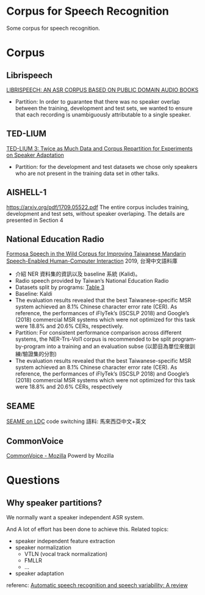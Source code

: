 # Corpus for Speech Recognition
Some corpus for speech recognition. 

# Corpus

## Librispeech
[LIBRISPEECH: AN ASR CORPUS BASED ON PUBLIC DOMAIN AUDIO BOOKS](https://www.danielpovey.com/files/2015_icassp_librispeech.pdf)
- Partition: In order to guarantee that there was no speaker overlap between the training, development and test sets, we wanted to ensure that each recording is unambiguously attributable to a single speaker.



## TED-LIUM
[TED-LIUM 3: Twice as Much Data and Corpus Repartition for Experiments on Speaker Adaptation](https://arxiv.org/pdf/1805.04699.pdf)
- Partition: for the development and test datasets we chose only speakers who are not present in the training data set in other talks.


## AISHELL-1
https://arxiv.org/pdf/1709.05522.pdf
The entire corpus includes training, development and test sets, without speaker overlaping. The details are presented in Section 4


## National Education Radio
[Formosa Speech in the Wild Corpus for Improving Taiwanese Mandarin Speech-Enabled Human-Computer Interaction](https://link.springer.com/article/10.1007%2Fs11265-019-01483-4)
2019, 台灣中文語料庫 
- 介紹 NER 資料集的資訊以及 baseline 系統 (Kalid)。
- Radio speech provided by Taiwan’s National Education Radio
- Datasets split by programs: [Table 3](https://link.springer.com/article/10.1007/s11265-019-01483-4/tables/3)
- Baseline: Kaldi
- The evaluation results revealed that the best Taiwanese-specific MSR system achieved an 8.1% Chinese character error rate (CER). As reference, the performances of iFlyTek’s (ISCSLP 2018) and Google’s (2018) commercial MSR systems which were not optimized for this task were 18.8% and 20.6% CERs, respectively.
- Partition: For consistent performance comparison across different systems, the NER-Trs-Vol1 corpus is recommended to be split program-by-program into a training and an evaluation subse (以節目為單位來做訓練/驗證集的分割)
- The evaluation results revealed that the best Taiwanese-specific MSR system achieved an 8.1% Chinese character error rate (CER). As reference, the performances of iFlyTek’s (ISCSLP 2018) and Google’s (2018) commercial MSR systems which were not optimized for this task were 18.8% and 20.6% CERs, respectively

## SEAME
[SEAME on LDC](https://catalog.ldc.upenn.edu/LDC2015S04)
code switching 語料: 馬來西亞中文+英文


## CommonVoice
[CommonVoice - Mozilla](https://commonvoice.mozilla.org/zh-TW)
Powerd by Mozilla


# Questions

## Why speaker partitions?
We normally want a speaker independent ASR system.

And A lot of effort has been done to achieve this.
Related topics:
- speaker independent feature extraction
- speaker normalization
  - VTLN (vocal track normalization)
  - FMLLR
  - ...
 - speaker adaptation

referenc: [Automatic speech recognition and speech variability: A review](https://www.sciencedirect.com/science/article/pii/S0167639307000404#sec1)


